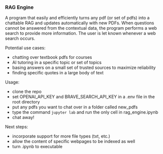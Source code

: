 ### RAG Engine

A program that easily and efficiently turns any pdf (or set of pdfs) into a chattable RAG and updates automatically with new PDFs. When questions cannot be answered from the contextual data, the program performs a web search to provide more information. The user is let known whenever a web search occurs.

Potential use cases:
* chatting over textbook pdfs for courses
* AI tutoring in a specific topic or set of topics
* basing answers on a small set of trusted sources to maximize reliability
* finding specific quotes in a large body of text

Usage:
* clone the repo
* set OPENAI_API_KEY and BRAVE_SEARCH_API_KEY in a .env file in the root directory
* put any pdfs you want to chat over in a folder called new_pdfs
* type the command ```jupyter lab``` and run the only cell in rag_engine.ipynb
* chat away!

Next steps:
* incorporate support for more file types (txt, etc.)
* allow the content of specific webpages to be indexed as well
* turn .ipynb to executable




